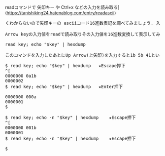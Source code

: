 readコマンドで 矢印キー や Ctrl+x などの入力を読み取る](https://tanishiking24.hatenablog.com/entry/readascii)<br/>

<pre>
くわからないので矢印キーの asciiコード16進数表記を調べてみましょう. 入力の16進数変換にはxxdやhexdumpコマンドが便利

Arrow keyの入力値をreadで読み取りその入力値を16進数変換して表示してみます.

read key; echo "$key" | hexdump

このコマンドを入力したあとにUp Arrow(上矢印)を入力すると1b 5b 41というような結果が得られます. どういうことかというとUp Arrow(上矢印)の入力は1b 5b 41という3つのascii codeの入力によって実現されてるっぽいです.
</pre>
<pre>
$ read key; echo "$key" | hexdump   ★Escape押下
^[
0000000 0a1b                                   
0000002
$ read key; echo "$key" | hexdump   ★Enter押下

0000000 000a                                   
0000001
$

$ read key; echo -n "$key" | hexdump    ★Escape押下
^[
0000000 001b                                   
0000001
$ read key; echo -n "$key" | hexdump    ★Escape押下

$
</pre>
